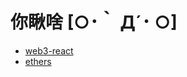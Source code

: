 # 你瞅啥 [○･｀ Д´･ ○]

- [web3-react](https://github.com/NoahZinsmeister/web3-react/)
- [ethers](https://docs.ethers.io/)
